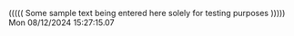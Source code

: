 ((((( Some sample text being entered here solely for testing purposes ))))) Mon 08/12/2024 15:27:15.07
